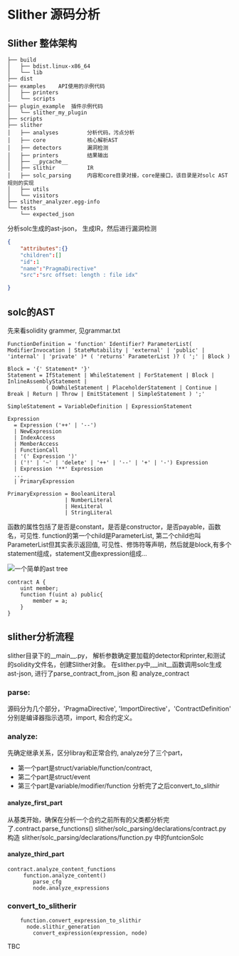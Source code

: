 
# Slither 源码分析


## Slither 整体架构
```
├── build
│   ├── bdist.linux-x86_64
│   └── lib
├── dist
├── examples    API使用的示例代码
│   ├── printers
│   └── scripts
├── plugin_example  插件示例代码
│   └── slither_my_plugin
├── scripts
├── slither            
│   ├── analyses         分析代码，污点分析
│   ├── core             核心解析AST
│   ├── detectors        漏洞检测
│   ├── printers         结果输出
│   ├── __pycache__
│   ├── slithir          IR
│   ├── solc_parsing     内容和core目录对接，core是接口，该目录是对solc AST规则的实现
│   ├── utils
│   └── visitors         
├── slither_analyzer.egg-info
└── tests
    └── expected_json
```


分析solc生成的ast-json， 生成IR，然后进行漏洞检测

```json
{
    "attributes":{}
    "children":[]
    "id":1
    "name":"PragmaDirective"
    "src":"src offset: length : file idx"

}
```

## solc的AST

先来看solidity grammer, 见grammar.txt 
```
FunctionDefinition = 'function' Identifier? ParameterList( ModifierInvocation | StateMutability | 'external' | 'public' | 'internal' | 'private' )* ( 'returns' ParameterList )? ( ';' | Block )

Block = '{' Statement* '}'
Statement = IfStatement | WhileStatement | ForStatement | Block | InlineAssemblyStatement |
            ( DoWhileStatement | PlaceholderStatement | Continue | Break | Return | Throw | EmitStatement | SimpleStatement ) ';'

SimpleStatement = VariableDefinition | ExpressionStatement

Expression
  = Expression ('++' | '--')
  | NewExpression
  | IndexAccess
  | MemberAccess
  | FunctionCall
  | '(' Expression ')'
  | ('!' | '~' | 'delete' | '++' | '--' | '+' | '-') Expression
  | Expression '**' Expression
  ...
  | PrimaryExpression

PrimaryExpression = BooleanLiteral
                  | NumberLiteral
                  | HexLiteral
                  | StringLiteral
```

函数的属性包括了是否是constant，是否是constructor，是否payable，函数名，可见性.
function的第一个child是ParameterList, 第二个child也叫ParameterList但其实表示返回值, 可见性、修饰符等声明，然后就是block,有多个statement组成，statement又由expression组成...

![一个简单的ast tree](/solidity_ast.png)
```solidity
contract A {
    uint member;
    function f(uint a) public{
        member = a;
    }
}
```
## slither分析流程

slither目录下的__main__.py， 解析参数确定要加载的detector和printer,和测试的solidity文件名，创建Slither对象。 在slither.py中,__init__函数调用solc生成ast-json, 进行了parse_contract_from_json 和 analyze_contract

### parse:
源码分为几个部分，'PragmaDirective', 'ImportDirective'，'ContractDefinition'  分别是编译器指示选项，import, 和合约定义。


### analyze:
先确定继承关系，区分libray和正常合约, analyze分了三个part，
* 第一个part是struct/variable/function/contract, 
* 第二个part是struct/event
* 第三个part是variable/modifier/function
  分析完了之后convert_to_slithir

#### analyze_first_part
 从基类开始，确保在分析一个合约之前所有的父类都分析完了.contract.parse_functions()  slither/solc_parsing/declarations/contract.py 构造 slither/solc_parsing/declarations/function.py 中的funtcionSolc


#### analyze_third_part
```
contract.analyze_content_functions 
     function.analyze_content()
        parse_cfg
        node.analyze_expressions
```

### convert_to_slitherir
```
    function.convert_expression_to_slithir
      node.slithir_generation
        convert_expression(expression, node)
```

TBC
